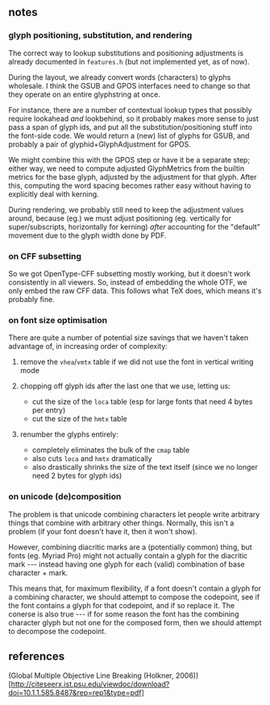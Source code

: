 ## notes


### glyph positioning, substitution, and rendering

The correct way to lookup substitutions and positioning adjustments is already documented in `features.h` (but
not implemented yet, as of now).

During the layout, we already convert words (characters) to glyphs wholesale. I think the GSUB and GPOS interfaces
need to change so that they operate on an entire glyphstring at once.

For instance, there are a number of contextual lookup types that possibly require lookahead *and* lookbehind, so it
probably makes more sense to just pass a span of glyph ids, and put all the substitution/positioning stuff into
the font-side code. We would return a (new) list of glyphs for GSUB, and probably a pair of glyphid+GlyphAdjustment
for GPOS.

We might combine this with the GPOS step or have it be a separate step; either way, we need to compute adjusted GlyphMetrics
from the builtin metrics for the base glyph, adjusted by the adjustment for that glyph. After this, computing the
word spacing becomes rather easy without having to explicitly deal with kerning.

During rendering, we probably still need to keep the adjustment values around, because (eg.) we must adjust positioning
(eg. vertically for super/subscripts, horizontally for kerning) *after* accounting for the "default" movement due to
the glyph width done by PDF.













### on CFF subsetting

So we got OpenType-CFF subsetting mostly working, but it doesn't work consistently in all viewers. So, instead
of embedding the whole OTF, we only embed the raw CFF data. This follows what TeX does, which means it's
probably fine.



### on font size optimisation

There are quite a number of potential size savings that we haven't taken advantage of, in
increasing order of complexity:

1. remove the `vhea`/`vmtx` table if we did not use the font in vertical writing mode

2. chopping off glyph ids after the last one that we use, letting us:
	- cut the size of the `loca` table (esp for large fonts that need 4 bytes per entry)
	- cut the size of the `hmtx` table

3. renumber the glyphs entirely:
	- completely eliminates the bulk of the `cmap` table
	- also cuts `loca` and `hmtx` dramatically
	- also drastically shrinks the size of the text itself (since we no longer need 2 bytes for glyph ids)


### on unicode (de)composition

The problem is that unicode combining characters let people write arbitrary things that combine with
arbitrary other things. Normally, this isn't a problem (if your font doesn't have it, then it won't show).

However, combining diacritic marks are a (potentially common) thing, but fonts (eg. Myriad Pro) might not
actually contain a glyph for the diacritic mark --- instead having one glyph for each (valid) combination
of base character + mark.

This means that, for maximum flexibility, if a font doesn't contain a glyph for a combining character, we
should attempt to compose the codepoint, see if the font contains a glyph for that codepoint, and if
so replace it. The conerse is also true --- if for some reason the font has the combining character glyph
but not one for the composed form, then we should attempt to decompose the codepoint.







## references

(Global Multiple Objective Line Breaking (Holkner, 2006))[http://citeseerx.ist.psu.edu/viewdoc/download?doi=10.1.1.585.8487&rep=rep1&type=pdf]
